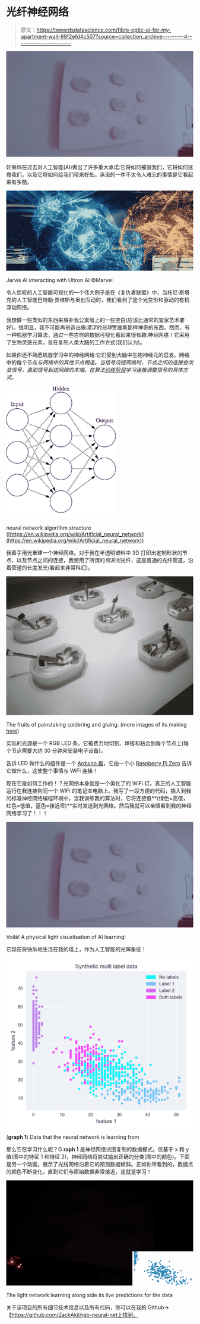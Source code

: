 # 光纤神经网络

> 原文：<https://towardsdatascience.com/fibre-optic-ai-for-my-apartment-wall-99f2efd4c507?source=collection_archive---------4----------------------->

![](img/8420faf91f99ff23911d034c5c7eaa54.png)

好莱坞在过去对人工智能(AI)做出了许多重大承诺:它将如何摧毁我们，它将如何拯救我们，以及它将如何给我们带来好处。承诺的一件不太令人难忘的事情是它看起来有多酷。

![](img/8078bbff62c85018845c2319a269b595.png)

Jarvis AI interacting with Ultron AI ©Marvel

令人惊叹的人工智能可视化的一个伟大例子是在《复仇者联盟》中，当托尼·斯塔克的人工智能巴特勒·贾维斯与奥创互动时，我们看到了这个光变形和脉动的有机浮动网络。

我想做一些类似的东西来填补我公寓墙上的一些空白(应该比通常的宜家艺术要好)。很明显，我不可能再创造出像*漂浮的光球*贾维斯那样神奇的东西。然而，有一种机器学习算法，通过一些古怪的数据可视化看起来很有趣:神经网络！它采用了生物灵感元素，旨在复制人类大脑的工作方式(我们认为)。

如果你还不熟悉机器学习中的神经网络:它们受到大脑中生物神经元的启发。网络中的每个节点*与网络中的其他节点相连。当信号流经网络时，节点之间的连接会改变信号，直到信号到达网络的末端。在算法[训练阶段](https://en.wikipedia.org/wiki/Backpropagation)学习连接调整信号的具体方式。*

![](img/be82b2341185f626d2d9b4ea4154218c.png)

neural network algorithm structure ([https://en.wikipedia.org/wiki/Artificial_neural_network](https://en.wikipedia.org/wiki/Artificial_neural_network))

我着手用光重建一个神经网络。对于我在半透明塑料中 3D 打印出定制形状的节点，以及节点之间的连接，我使用了所谓的*侧发光*光纤，这是普通的光纤管道，沿着管道的长度发光(看起来非常科幻)。

![](img/eddcda9a04ecd663353b874853bdd56e.png)

The fruits of painstaking soldering and gluing. (more images of its making [here](https://github.com/ZackAkil/rgb-neural-net))

实际的光源是一个 RGB LED 条，它被费力地切割、焊接和粘合到每个节点上(每个节点需要大约 30 分钟来安装电子设备)。

告诉 LED 做什么的组件是一个 [Arduino 板](https://store.arduino.cc/usa/arduino-uno-rev3)，它由一个小 [Raspberry Pi Zero](https://www.raspberrypi.org/products/raspberry-pi-zero-w/) 告诉它做什么，这使整个事情与 WiFi 连接！

现在它是如何工作的！？光网络本身就是一个美化了的 WiFi 灯。真正的人工智能运行在我连接到同一个 WiFi 的笔记本电脑上。我写了一段方便的代码，插入到我的标准神经网络编程环境中，当我训练我的算法时，它将连接值**(绿色=高值，红色=低值，蓝色=接近零)**实时发送到光网络。然后我就可以亲眼看到我的神经网络学习了！！！

![](img/8420faf91f99ff23911d034c5c7eaa54.png)

Voilà! A physical light visualisation of AI learning!

它现在将快乐地生活在我的墙上，作为人工智能的光辉象征！

![](img/018c41136142dbac2f261ab5bd6ef292.png)

(**graph 1**) Data that the neural network is learning from

那么它在学习什么呢？G **raph 1** 是神经网络试图复制的数据模式。仅基于 x 和 y 值(图中的特征 1 和特征 2)，神经网络将尝试输出正确的分类(图中的颜色)。下面是另一个动画，展示了光线网络沿着它的预测数据倾斜。正如你所看到的，数据点的颜色不断变化，直到它们与原始数据非常接近，这就是学习！

![](img/83eb74aecb386c00c58d3fe4be30c77c.png)

The light network learning along side its live predictions for the data

关于该项目的所有细节技术信息以及所有代码，你可以在我的 Github->【https://github.com/ZackAkil/rgb-neural-net上找到。